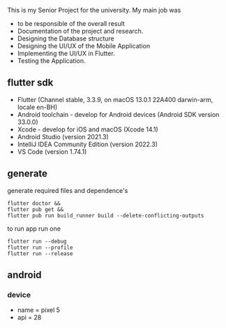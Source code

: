 This is my Senior Project for the university. My main job was
- to be responsible of the overall result
- Documentation of the project and research.
- Designing the Database structure
- Designing the UI/UX of the Mobile Application
- Implementing the UI/UX in Flutter.
- Testing the Application.

## flutter sdk

- Flutter (Channel stable, 3.3.9, on macOS 13.0.1 22A400 darwin-arm, locale en-BH)
- Android toolchain - develop for Android devices (Android SDK version 33.0.0)
- Xcode - develop for iOS and macOS (Xcode 14.1)  
- Android Studio (version 2021.3)
- IntelliJ IDEA Community Edition (version 2022.3)
- VS Code (version 1.74.1)

## generate

generate required files and dependence's

```
flutter doctor &&
flutter pub get &&
flutter pub run build_runner build --delete-conflicting-outputs
```

to run app run one

```
flutter run --debug
flutter run --profile
flutter run --release
```

## android

### device

- name = pixel 5
- api = 28
